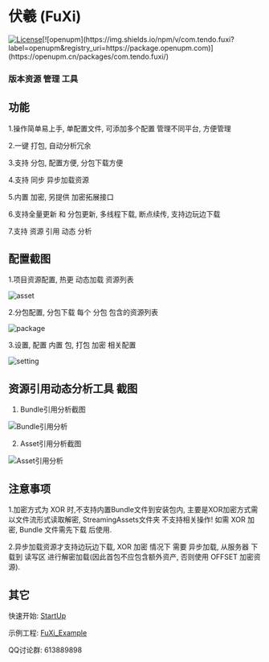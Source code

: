 # 伏羲 (FuXi) 

[![License](https://img.shields.io/github/license/mistletoeKANO/fuxi)]([https://github.com/mistletoeKANO/fuxi/blob/master/LICENSE](https://github.com/mistletoeKANO/fuxi/blob/main/LICENSE))[![openupm](https://img.shields.io/npm/v/com.tendo.fuxi?label=openupm&registry_uri=https://package.openupm.com)](https://openupm.cn/packages/com.tendo.fuxi/)

### **版本资源 管理 工具**

## 功能 
1.操作简单易上手, 单配置文件, 可添加多个配置 管理不同平台, 方便管理

2.一键 打包, 自动分析冗余

3.支持 分包, 配置方便, 分包下载方便

4.支持 同步 异步加载资源

5.内置 加密, 另提供 加密拓展接口

6.支持全量更新 和 分包更新, 多线程下载, 断点续传, 支持边玩边下载

7.支持 资源 引用 动态 分析

## 配置截图

1.项目资源配置, 热更 动态加载 资源列表

![asset](https://user-images.githubusercontent.com/33541704/173237430-d204dbb2-2ff6-441b-b28b-126b09cf3ce5.png)

2.分包配置, 分包下载 每个 分包 包含的资源列表

![package](https://user-images.githubusercontent.com/33541704/173237445-e6782f72-926e-4f22-b5fc-c6271f25099f.png)

3.设置, 配置 内置 包, 打包 加密 相关配置

![setting](https://user-images.githubusercontent.com/33541704/173237455-789474a5-58a4-40b7-af7e-7df389052b35.png)

## 资源引用动态分析工具 截图

1. Bundle引用分析截图

![Bundle引用分析](https://user-images.githubusercontent.com/33541704/175015909-124be746-de0c-4da0-9ba9-a9f1dcb6f0e5.png)

2. Asset引用分析截图

![Asset引用分析](https://user-images.githubusercontent.com/33541704/175016039-cfa83c2a-4e2f-4b4f-aaf3-64121d0e31be.png)

## 注意事项

1.加密方式为 XOR 时,不支持内置Bundle文件到安装包内, 主要是XOR加密方式需以文件流形式读取解密, StreamingAssets文件夹 不支持相关操作! 如需 XOR 加密, Bundle 文件需先下载 后使用.

2.异步加载资源才支持边玩边下载, XOR 加密 情况下 需要 异步加载, 从服务器 下载到 读写区 进行解密加载(因此首包不应包含额外资产, 否则使用 OFFSET 加密资源).

## 其它

快速开始: [StartUp](https://github.com/mistletoeKANO/fuxi/blob/main/StartUp.md)

示例工程: [FuXi_Example](https://github.com/mistletoeKANO/fuxi-example)

QQ讨论群: 613889898

